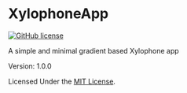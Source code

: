 # XylophoneApp

[![GitHub license](https://img.shields.io/badge/license-MIT-blue.svg)](https://github.com/tonmoy10ms/XylophoneApp/blob/master/LICENSE)


 A simple and minimal gradient based Xylophone app

 Version: 1.0.0

 Licensed Under the [MIT License](LICENSE).
